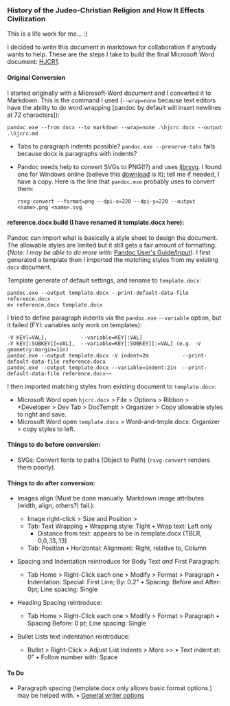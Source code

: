 ### History of the Judeo-Christian Religion and How It Effects Civilization

This is a life work for me... :)

I decided to write this document in markdown for collaboration if anybody wants to help. These are the steps I take to build the final Microsoft Word document: [HJCR1](http://tinyurl.com/hjcr1).

#### Original Conversion

I started originally with a Microsoft-Word document and I converted it to Markdown. This is the command I used (`--wrap=none` because text editors have the ability to do word wrapping [pandoc by default will insert newlines at 72 characters]):

    pandoc.exe --from docx --to markdown --wrap=none .\hjcrc.docx --output .\hjcrc.md

* Tabs to paragraph indents possible? `pandoc.exe --preserve-tabs` fails because docx is paragraphs with indents?
* Pandoc needs help to convert SVGs to PNG(!?) and uses [librsvg](https://wiki.gnome.org/action/show/Projects/LibRsvg). I found one for Windows online (believe this [download](https://opensourcepack.blogspot.com/2012/06/rsvg-convert-svg-image-conversion-tool.html) is it); tell me if needed, I have a copy. Here is the line that `pandoc.exe` probably uses to convert them:

      rsvg-convert --format=png --dpi-x=220 --dpi-y=220 --output <name>.png <name>.svg

#### reference.docx build (I have renamed it template.docx here):

Pandoc can import what is basically a style sheet to design the document. The allowable styles are limited but it still gets a fair amount of formatting. (*Note: I may be able to do more with:* [Pandoc User's Guide/Input](https://pandoc.org/MANUAL.html#input)). I first generated a template then I imported the matching styles from my existing `docx` document.

Template generate of default settings, and rename to `template.docx`:

    pandoc.exe --output template.docx --print-default-data-file reference.docx
    mv reference.docx template.docx

I tried to define paragraph indents via the `pandoc.exe` `--variable` option, but it failed (FYI: variables only work on templates):

    -V KEY[=VAL],           --variable=KEY[:VAL]
    -V KEY[:SUBKEY][=VAL],  --variable=KEY[:SUBKEY][:=VAL] (e.g. -V geometry:margin=1in)
    pandoc.exe --output template.docx -V indent=2m           --print-default-data-file reference.docx   
    pandoc.exe --output template.docx --variable=indent:2in  --print-default-data-file reference.docx~~

I then imported matching styles from existing document to `template.docx`:

* Microsoft Word open `hjcrc.docx` > File > Options > Ribbon > +Developer > Dev Tab > DocTemplt > Organizer > Copy allowable styles to right and save.
* Microsoft Word open `template.docx`  > Word-and-tmple.docx: Organizer > copy styles to left.

#### Things to do before conversion:

* SVGs: Convert fonts to paths (Object to Path) (`rsvg-convert` renders them poorly).

#### Things to do after conversion:

* Images align (Must be done manually. Markdown image attributes (width, align, others?) fail.):
  + Image right-click > Size and Position >
  + Tab: Text Wrapping
    • Wrapping style:     Tight
    • Wrap text:          Left only
    - Distance from text: appears to be in template.docx (TBLR, 0,0,.13,.13)
  + Tab: Position
    • Horizontal:         Alignment: Right, relative to, Column

* Spacing and Indentation reintroduce for Body Text *and* First Paragraph:
  + Tab Home > Right-Click each one > Modify > Format > Paragraph
    • Indentation:        Special: First Line; By: 0.2"
    • Spacing:            Before and After: 0pt; Line spacing: Single

* Heading Spacing reintroduce:
  + Tab Home > Right-Click each one > Modify > Format > Paragraph
    • Spacing             Before:          0 pt; Line spacing: Single

* Bullet Lists text indentation reintroduce:
  + Bullet > Right-Click > Adjust List Indents > More >>
    • Text indent at:     0"
    • Follow number with: Space

#### To Do

* Paragraph spacing (template.docx only allows basic format options.) may be helped with.
  • [General writer options](https://pandoc.org/MANUAL.html#general-writer-options-1)
